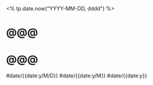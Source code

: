 <% tp.date.now("YYYY-MM-DD, dddd") %>
# @@@

# @@@
#date/{{date:y/M/D}} #date/{{date:y/M}} #date/{{date:y}}